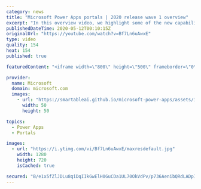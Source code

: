 ```yaml
---
category: news
title: "Microsoft Power Apps portals | 2020 release wave 1 overview"
excerpt: "In this overview video, we highlight some of the new capabilities included in the latest update to Microsoft Power Apps portals.     Here are the capabilities covered:   •    Power BI integration, so you can quickly add Power BI reports, tables, and dashboards to your portals without coding.  •    Themes"
publishedDateTime: 2020-05-12T00:10:15Z
originalUrl: "https://youtube.com/watch?v=Bf7Ln6uAwxE"
type: video
quality: 154
heat: 154
published: true

featuredContent: "<iframe width=\"800\" height=\"500\" frameborder=\"0\" src=\"https://www.youtube.com/embed/Bf7Ln6uAwxE\" allow=\"accelerometer; autoplay; encrypted-media; gyroscope; picture-in-picture\" allowfullscreen></iframe>"

provider:
  name: Microsoft
  domain: microsoft.com
  images:
    - url: "https://smartableai.github.io/microsoft-power-apps/assets/images/organizations/microsoft.com-50x50.jpg"
      width: 50
      height: 50

topics:
  - Power Apps
  - Portals

images:
  - url: "https://i.ytimg.com/vi/Bf7Ln6uAwxE/maxresdefault.jpg"
    width: 1280
    height: 720
    isCached: true

secured: "B/e1x5fZlJDLu8qiDqIIkGwElH0GuCDa1UL70OkVdPv/p736AenibQRdLADpIqj7ZxmYJqahhBB8x8fi+vf4ECdKiGtaihW2z9LviSXXOvEyAbjaIEeShGo82u3Y7ISan53RNWewWspl8EQj6w1+TbqsmYBuc3tMdk9kIDbiSJiKO7LOk4Epi668Cu7yBUxj4i2KUADdyLFtIw5v3vzZyOIlD8Ri7dcTazjxTyeF5vpNRex7KgX8QC4KOa5peUjHj96mxvJUT9ALow65JLE0EovgaCf0y/GrDY24Kq6vp10F+/6v8LD2QPCigAvHLTAsCcLV74eEXqSqCBdVoQhhn7f2qLN6j9iTEpY9lNi0t2/jVnsIY/WM2zNu3rkbTzT+vL4tOupDMar+v0CwTTIjqq5HiWebMBNv4dfo1XFrIu+GTk13BLGfxgudrmUmD5y4;nbzkeZfOM6IKAAchtbyHXw=="
---
```


